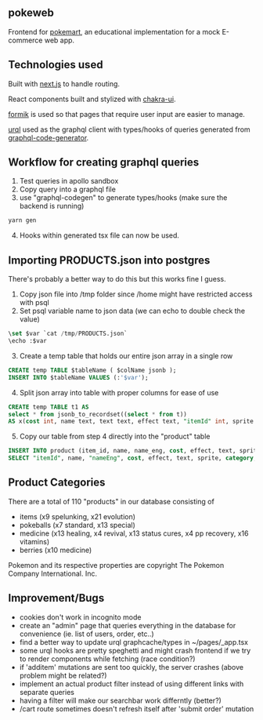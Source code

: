 ## pokeweb

Frontend for [pokemart](https://github.com/ansxnlee/pokemart), an educational implementation for a mock E-commerce web app.

## Technologies used

Built with [next.js](https://github.com/vercel/next.js) to handle routing.

React components built and stylized with [chakra-ui](https://github.com/chakra-ui/chakra-ui).

[formik](https://github.com/jaredpalmer/formik) is used so that pages that require user input are easier to manage.

[urql](https://github.com/FormidableLabs/urql) used as the graphql client with types/hooks of queries generated from [graphql-code-generator](https://github.com/dotansimha/graphql-code-generator).

## Workflow for creating graphql queries

1. Test queries in apollo sandbox
2. Copy query into a graphql file
3. use "graphql-codegen" to generate types/hooks (make sure the backend is running)

```bash
yarn gen
```

4. Hooks within generated tsx file can now be used.

## Importing PRODUCTS.json into postgres

There's probably a better way to do this but this works fine I guess.

1. Copy json file into /tmp folder since /home might have restricted access with psql
2. Set psql variable name to json data (we can echo to double check the value)

```sql
\set $var `cat /tmp/PRODUCTS.json`
\echo :$var
```

3. Create a temp table that holds our entire json array in a single row

```sql
CREATE temp TABLE $tableName ( $colName jsonb );
INSERT INTO $tableName VALUES (:'$var');
```

4. Split json array into table with proper columns for ease of use
```sql
CREATE temp TABLE t1 AS 
select * from jsonb_to_recordset((select * from t)) 
AS x(cost int, name text, text text, effect text, "itemId" int, sprite text, "nameEng" text, category text);
```

5. Copy our table from step 4 directly into the "product" table
```sql
INSERT INTO product (item_id, name, name_eng, cost, effect, text, sprite, category, created, updated) 
SELECT "itemId", name, "nameEng", cost, effect, text, sprite, category, CURRENT_DATE, CURRENT_DATE FROM t1;
```

## Product Categories

There are a total of 110 "products" in our database consisting of
- items (x9 spelunking, x21 evolution)
- pokeballs (x7 standard, x13 special)
- medicine (x13 healing, x4 revival, x13 status cures, x4 pp recovery, x16 vitamins)
- berries (x10 medicine)

Pokemon and its respective properties are copyright The Pokemon Company International. Inc.

## Improvement/Bugs

- cookies don't work in incognito mode
- create an "admin" page that queries everything in the database for convenience (ie. list of users, order, etc..)
- find a better way to update urql graphcache/types in ~/pages/_app.tsx
- some urql hooks are pretty speghetti and might crash frontend if we try to render components while fetching (race condition?)
- if 'additem' mutations are sent too quickly, the server crashes (above problem might be related?)
- implement an actual product filter instead of using different links with separate queries
- having a filter will make our searchbar work differntly (better?)
- /cart route sometimes doesn't refresh itself after 'submit order' mutation
